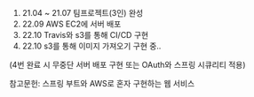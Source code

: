 1. 21.04 ~ 21.07 팀프로젝트(3인) 완성
2. 22.09 AWS EC2에 서버 배포
3. 22.10 Travis와 s3를 통해 CI/CD 구현
4. 22.10 s3를 통해 이미지 가져오기 구현 중..

(4번 완료 시 무중단 서버 배포 구현 또는 OAuth와 스프링 시큐리티 적용)

참고문헌: 스프링 부트와 AWS로 혼자 구현하는 웹 서비스
